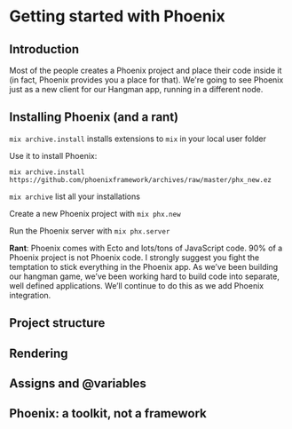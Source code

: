 # Getting started with Phoenix

## Introduction

Most of the people creates a Phoenix project and place their code inside it (in fact, Phoenix provides you a place for that). We're going to see Phoenix just as a new client for our Hangman app, running in a different node.

## Installing Phoenix (and a rant)

`mix archive.install` installs extensions to `mix` in your local user folder

Use it to install Phoenix:

    mix archive.install https://github.com/phoenixframework/archives/raw/master/phx_new.ez

`mix archive` list all your installations

Create a new Phoenix project with `mix phx.new`

Run the Phoenix server with `mix phx.server`

**Rant**: Phoenix comes with Ecto and lots/tons of JavaScript code. 90% of a Phoenix project is not Phoenix code. I strongly suggest you fight the temptation to stick everything in the Phoenix app. As we’ve been building our hangman game, we’ve been working hard to build code into separate, well defined applications. We’ll continue to do this as we add Phoenix integration.

## Project structure



## Rendering

## Assigns and @variables

## Phoenix: a toolkit, not a framework

